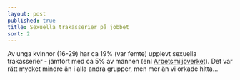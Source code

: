 ```yaml
---
layout: post
published: true
title: Sexuella trakasserier på jobbet
sort: 2
---
```





Av unga kvinnor (16-29) har ca 19% (var femte) upplevt sexuella trakasserier - jämfört med ca 5% av männen (enl [Arbetsmiljöverket](https://www.av.se/globalassets/filer/statistik/arbetsmiljon-2015/arbetsmiljostatistik-arbetsmiljon-2015-rapport-2016-2.pdf?hl=arbetsmilj%C3%B6n%202015 "Arbetsmiljön 2015")). Det var rätt mycket mindre än i alla andra grupper, men mer än vi orkade hitta...
